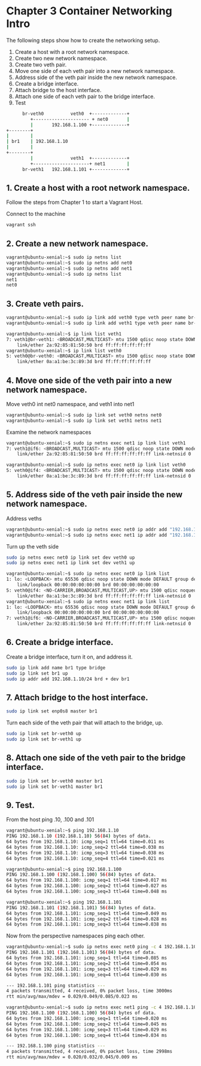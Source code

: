 
# Chapter 3 Container Networking Intro

The following steps show how to create the networking setup.

1. Create a host with a root network namespace.
2. Create two new network namespace.
3. Create two veth pair.
4. Move one side of each veth pair into a new network namespace.
5. Address side of the veth pair inside the new network namespace.
6. Create a bridge interface.
7. Attach bridge to the host interface.
8. Attach one side of each veth pair to the bridge interface.
9. Test

```bash
      br-veth0          veth0  +-------------+
         +--------------------- + net0       |
         |       192.168.1.100 +-------------+
+--------+
|        |
| br1    | 192.168.1.10
|        |
+--------+
         |              veth1  +-------------+
         +---------------------+ net1        |
      br-veth1   192.168.1.101 +-------------+
```

## 1. Create a host with a root network namespace.

Follow the steps from Chapter 1 to start a Vagrant Host. 

Connect to the machine 

```bash
vagrant ssh
```
## 2. Create a new network namespace.

```bash
vagrant@ubuntu-xenial:~$ sudo ip netns list
vagrant@ubuntu-xenial:~$ sudo ip netns add net0
vagrant@ubuntu-xenial:~$ sudo ip netns add net1
vagrant@ubuntu-xenial:~$ sudo ip netns list
net1
net0
```

## 3. Create veth pairs.

```bash
vagrant@ubuntu-xenial:~$ sudo ip link add veth0 type veth peer name br-veth0
vagrant@ubuntu-xenial:~$ sudo ip link add veth1 type veth peer name br-veth1
```

```bash
vagrant@ubuntu-xenial:~$ ip link list veth1
7: veth1@br-veth1: <BROADCAST,MULTICAST> mtu 1500 qdisc noop state DOWN mode DEFAULT group default qlen 1000
    link/ether 2a:92:85:81:50:50 brd ff:ff:ff:ff:ff:ff
vagrant@ubuntu-xenial:~$ ip link list veth0
5: veth0@br-veth0: <BROADCAST,MULTICAST> mtu 1500 qdisc noop state DOWN mode DEFAULT group default qlen 1000
    link/ether 0a:a1:be:3c:89:3d brd ff:ff:ff:ff:ff:ff
```

## 4. Move one side of the veth pair into a new network namespace.

Move veth0 int net0 namespace, and veth1 into net1

```bash
vagrant@ubuntu-xenial:~$ sudo ip link set veth0 netns net0
vagrant@ubuntu-xenial:~$ sudo ip link set veth1 netns net1
```

Examine the network namespaces 

```bash
vagrant@ubuntu-xenial:~$ sudo ip netns exec net1 ip link list veth1
7: veth1@if6: <BROADCAST,MULTICAST> mtu 1500 qdisc noop state DOWN mode DEFAULT group default qlen 1000
    link/ether 2a:92:85:81:50:50 brd ff:ff:ff:ff:ff:ff link-netnsid 0

vagrant@ubuntu-xenial:~$ sudo ip netns exec net0 ip link list veth0
5: veth0@if4: <BROADCAST,MULTICAST> mtu 1500 qdisc noop state DOWN mode DEFAULT group default qlen 1000
    link/ether 0a:a1:be:3c:89:3d brd ff:ff:ff:ff:ff:ff link-netnsid 0

```

## 5. Address side of the veth pair inside the new network namespace.

Address veths 

```bash
vagrant@ubuntu-xenial:~$ sudo ip netns exec net0 ip addr add "192.168.1.100/24" dev veth0
vagrant@ubuntu-xenial:~$ sudo ip netns exec net1 ip addr add "192.168.1.101/24" dev veth1
```

Turn up the veth side 
```bash
sudo ip netns exec net0 ip link set dev veth0 up
sudo ip netns exec net1 ip link set dev veth1 up
```

```bash
vagrant@ubuntu-xenial:~$ sudo ip netns exec net0 ip link list
1: lo: <LOOPBACK> mtu 65536 qdisc noop state DOWN mode DEFAULT group default qlen 1
    link/loopback 00:00:00:00:00:00 brd 00:00:00:00:00:00
5: veth0@if4: <NO-CARRIER,BROADCAST,MULTICAST,UP> mtu 1500 qdisc noqueue state LOWERLAYERDOWN mode DEFAULT group default qlen 1000
    link/ether 0a:a1:be:3c:89:3d brd ff:ff:ff:ff:ff:ff link-netnsid 0
vagrant@ubuntu-xenial:~$ sudo ip netns exec net1 ip link list
1: lo: <LOOPBACK> mtu 65536 qdisc noop state DOWN mode DEFAULT group default qlen 1
    link/loopback 00:00:00:00:00:00 brd 00:00:00:00:00:00
7: veth1@if6: <NO-CARRIER,BROADCAST,MULTICAST,UP> mtu 1500 qdisc noqueue state LOWERLAYERDOWN mode DEFAULT group default qlen 1000
    link/ether 2a:92:85:81:50:50 brd ff:ff:ff:ff:ff:ff link-netnsid 0

```

## 6. Create a bridge interface.

Create a bridge interface, turn it on, and address it. 

```bash
sudo ip link add name br1 type bridge
sudo ip link set br1 up
sudo ip addr add 192.168.1.10/24 brd + dev br1
```

## 7. Attach bridge to the host interface.

```bash
sudo ip link set enp0s8 master br1
```

Turn each side of the veth pair that will attach to the bridge, up. 
```bash
sudo ip link set br-veth0 up
sudo ip link set br-veth1 up
```

## 8. Attach one side of the veth pair to the bridge interface.

```bash
sudo ip link set br-veth0 master br1
sudo ip link set br-veth1 master br1
```

## 9. Test. 

From the host ping .10, .100 and .101

```bash
vagrant@ubuntu-xenial:~$ ping 192.168.1.10
PING 192.168.1.10 (192.168.1.10) 56(84) bytes of data.
64 bytes from 192.168.1.10: icmp_seq=1 ttl=64 time=0.011 ms
64 bytes from 192.168.1.10: icmp_seq=2 ttl=64 time=0.038 ms
64 bytes from 192.168.1.10: icmp_seq=3 ttl=64 time=0.038 ms
64 bytes from 192.168.1.10: icmp_seq=4 ttl=64 time=0.021 ms
```

```bash
vagrant@ubuntu-xenial:~$ ping 192.168.1.100
PING 192.168.1.100 (192.168.1.100) 56(84) bytes of data.
64 bytes from 192.168.1.100: icmp_seq=1 ttl=64 time=0.017 ms
64 bytes from 192.168.1.100: icmp_seq=2 ttl=64 time=0.027 ms
64 bytes from 192.168.1.100: icmp_seq=3 ttl=64 time=0.048 ms
```

```bash
vagrant@ubuntu-xenial:~$ ping 192.168.1.101
PING 192.168.1.101 (192.168.1.101) 56(84) bytes of data.
64 bytes from 192.168.1.101: icmp_seq=1 ttl=64 time=0.049 ms
64 bytes from 192.168.1.101: icmp_seq=2 ttl=64 time=0.028 ms
64 bytes from 192.168.1.101: icmp_seq=3 ttl=64 time=0.038 ms
```
Now from the perspective namespaces ping each other. 

```bash
vagrant@ubuntu-xenial:~$ sudo ip netns exec net0 ping -c 4 192.168.1.101
PING 192.168.1.101 (192.168.1.101) 56(84) bytes of data.
64 bytes from 192.168.1.101: icmp_seq=1 ttl=64 time=0.085 ms
64 bytes from 192.168.1.101: icmp_seq=2 ttl=64 time=0.054 ms
64 bytes from 192.168.1.101: icmp_seq=3 ttl=64 time=0.029 ms
64 bytes from 192.168.1.101: icmp_seq=4 ttl=64 time=0.030 ms

--- 192.168.1.101 ping statistics ---
4 packets transmitted, 4 received, 0% packet loss, time 3000ms
rtt min/avg/max/mdev = 0.029/0.049/0.085/0.023 ms
```

```bash
vagrant@ubuntu-xenial:~$ sudo ip netns exec net1 ping -c 4 192.168.1.100
PING 192.168.1.100 (192.168.1.100) 56(84) bytes of data.
64 bytes from 192.168.1.100: icmp_seq=1 ttl=64 time=0.020 ms
64 bytes from 192.168.1.100: icmp_seq=2 ttl=64 time=0.045 ms
64 bytes from 192.168.1.100: icmp_seq=3 ttl=64 time=0.029 ms
64 bytes from 192.168.1.100: icmp_seq=4 ttl=64 time=0.034 ms

--- 192.168.1.100 ping statistics ---
4 packets transmitted, 4 received, 0% packet loss, time 2998ms
rtt min/avg/max/mdev = 0.020/0.032/0.045/0.009 ms
```


